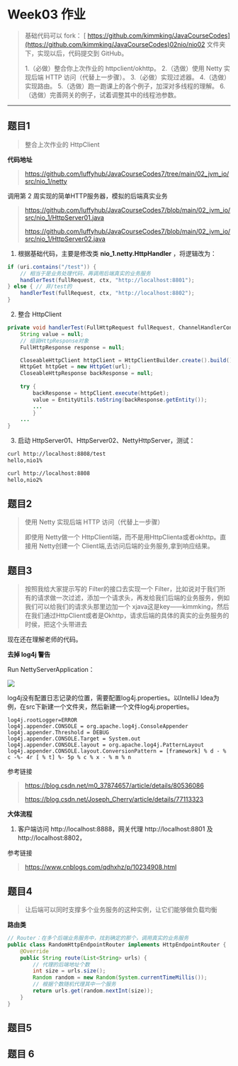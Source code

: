 # Week03 作业

> 基础代码可以 fork： [ https://github.com/kimmking/JavaCourseCodes](https://github.com/kimmking/JavaCourseCodes)02nio/nio02 文件夹下，实现以后，代码提交到 GitHub。
>
> 1.（必做）整合你上次作业的 httpclient/okhttp。
> 2.（选做）使用 Netty 实现后端 HTTP 访问（代替上一步骤）。
> 3.（必做）实现过滤器。
> 4.（选做）实现路由。
> 5.（选做）跑一跑课上的各个例子，加深对多线程的理解。
> 6.（选做）完善网关的例子，试着调整其中的线程池参数。

---

## 题目1

> 整合上次作业的 HttpClient

**代码地址**

> https://github.com/luffyhub/JavaCourseCodes7/tree/main/02_jvm_io/src/nio_1/netty

调用第 2 周实现的简单HTTP服务器，模拟的后端真实业务

> https://github.com/luffyhub/JavaCourseCodes7/blob/main/02_jvm_io/src/nio_1/HttpServer01.java
>
> https://github.com/luffyhub/JavaCourseCodes7/blob/main/02_jvm_io/src/nio_1/HttpServer02.java

1. 根据基础代码，主要是修改类 **nio_1.netty.HttpHandler** ，将逻辑改为：

```java
if (uri.contains("/test")) {
    // 相当于是业务处理代码，再调用后端真实的业务服务
    handlerTest(fullRequest, ctx, "http://localhost:8801");
} else { // 非/test的
    handlerTest(fullRequest, ctx, "http://localhost:8802");
}
```

2. 整合 HttpClient

```java
private void handlerTest(FullHttpRequest fullRequest, ChannelHandlerContext ctx, String url {
    String value = null;
    // 组装HttpResponse对象
    FullHttpResponse response = null;

    CloseableHttpClient httpClient = HttpClientBuilder.create().build();
    HttpGet httpGet = new HttpGet(url);
    CloseableHttpResponse backResponse = null;
    
    try {
        backResponse = httpClient.execute(httpGet);
        value = EntityUtils.toString(backResponse.getEntity());
        ...
        }
    ...
}
```

3. 启动 HttpServer01、HttpServer02、NettyHttpServer，测试：

```bash
curl http://localhost:8808/test
hello,nio1%
```

```bash
curl http://localhost:8808
hello,nio2%
```

## 题目2

> 使用 Netty 实现后端 HTTP 访问（代替上一步骤）
>
> 即使用 Netty做一个 HttpClienti端，而不是用HttpClienta或者okhttp。直接用 Netty创建一个 Client端,去访问后端的业务服务,拿到响应结果。



## 题目3

> 按照我给大家提示写的 Filter的接口去实现一个 Filter，比如说对于我们所有的请求做一次过滤，添加一个请求头，再发给我们后端的业务服务，例如我们可以给我们的请求头那里边加一个 xjava这是key——kimmking，然后在我们通过HttpClient或者是Okhttp，请求后端的具体的真实的业务服务的时侯，把这个头带进去

现在还在理解老师的代码。

**去掉 log4j 警告**

Run NettyServerApplication：

![](https://vuffy.oss-cn-shenzhen.aliyuncs.com/img/202111220055390.png)

log4j没有配置日志记录的位置，需要配置log4j.properties。以IntelliJ Idea为例，在src下新建一个文件夹，然后新建一个文件log4j.properties。

```properties
log4j.rootLogger=ERROR
log4j.appender.CONSOLE = org.apache.log4j.ConsoleAppender 
log4j.appender.Threshold = DEBUG 
log4j.appender.CONSOLE.Target = System.out 
log4j.appender.CONSOLE.layout = org.apache.log4j.PatternLayout 
log4j.appender.CONSOLE.layout.ConversionPattern = [framework] % d - % c -%- 4r [ % t] %- 5p % c % x - % m % n 
```

参考链接

> https://blog.csdn.net/m0_37874657/article/details/80536086
>
> https://blog.csdn.net/Joseph_Cherry/article/details/77113323

**大体流程**

1. 客户端访问 http://localhost:8888，网关代理 http://localhost:8801 及 http://localhost:8802，

参考链接

>  https://www.cnblogs.com/qdhxhz/p/10234908.html



## 题目4

> 让后端可以同时支撑多个业务服务的这种实例，让它们能够做负载均衡

**路由类**

```java
// Router：在多个后端业务服务中，找到确定的那个，调用真实的业务服务
public class RandomHttpEndpointRouter implements HttpEndpointRouter {
    @Override
    public String route(List<String> urls) {
        // 代理的后端地址个数
        int size = urls.size();
        Random random = new Random(System.currentTimeMillis());
        // 根据个数随机代理其中一个服务
        return urls.get(random.nextInt(size));
    }
}
```



## 题目5



## 题目 6

